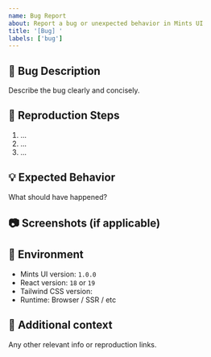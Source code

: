 ```yaml
---
name: Bug Report
about: Report a bug or unexpected behavior in Mints UI
title: '[Bug] '
labels: ['bug']
---
```


## 🐛 Bug Description

Describe the bug clearly and concisely.

## 🔁 Reproduction Steps

1. ...
2. ...
3. ...

## 💡 Expected Behavior

What should have happened?

## 📷 Screenshots (if applicable)

## 🧪 Environment

- Mints UI version: `1.0.0`
- React version: `18` or `19`
- Tailwind CSS version:
- Runtime: Browser / SSR / etc

## 📎 Additional context

Any other relevant info or reproduction links.
